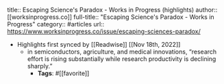 title:: Escaping Science's Paradox - Works in Progress (highlights)
author:: [[worksinprogress.co]]
full-title:: "Escaping Science's Paradox - Works in Progress"
category:: #articles
url:: https://www.worksinprogress.co/issue/escaping-sciences-paradox/

- Highlights first synced by [[Readwise]] [[Nov 18th, 2022]]
	- in semiconductors, agriculture, and medical innovations, “research effort is rising substantially while research productivity is declining sharply.”
		- **Tags**: #[[favorite]]